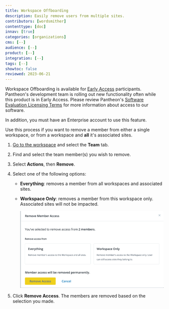 ```yaml
---
title: Workspace Offboarding
description: Easily remove users from multiple sites.
contributors: [wordsmither]
contenttype: [doc]
innav: [true]
categories: [organizations]
cms: [--]
audience: [--]
product: [--]
integration: [--]
tags: [--]
showtoc: false
reviewed: 2023-06-21
---
```


<!-- note to authors: this is early access content.  when the feature goes to general access, this content should be added to /source/content/guides/account-mgmt/workspace-sites-teams/07-teams.md -->

<Alert title="Early Access" type="info" icon="leaf">

Workspace Offboarding is available for [Early Access](/guides/support/early-access/) participants. Pantheon's development team is rolling out new functionality often while this product is in Early Access. Please review Pantheon's [Software Evaluation Licensing Terms](https://legal.pantheon.io/#contract-hkqlbwpxo) for more information about access to our software.

In addition, you must have an Enterprise account to use this feature.

</Alert>

Use this process if you want to remove a member from either a single workspace, or from a workspace and **all** it's associated sites.

1. [Go to the workspace](/guides/account-mgmt/workspace-sites-teams/workspaces#switch-between-workspaces) and select the **Team** tab.

1. Find and select the team member(s) you wish to remove.

1. Select **Actions**, then **Remove**.

1. Select one of the following options:

   - **Everything**: removes a member from all workspaces and associated sites.

   - **Workspace Only**: removes a member from this workspace only. Associated sites will not be impacted.

     ![Alt text](../images/workspace-offboarding.png)

1. Click **Remove Access**. The members are removed based on the selection you made.